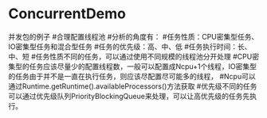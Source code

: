 # ConcurrentDemo
并发包的例子
#合理配置线程池
#分析的角度有：
#任务性质：CPU密集型任务、IO密集型任务和混合型任务
#任务的优先级：高、中、低
#任务执行时间：长、中、短
#任务性质不同的任务，可以通过使用不同规模的线程池分开处理
#CPU密集型的任务应该尽量少的配置线程数，一般可以配置成Ncpu+1个线程，IO密集型的任务由于并不是一直在执行任务，则应该尽配置尽可能多的线程，
#Ncpu可以通过Runtime.getRuntime().availableProcessors()方法获取
#优先级不同的任务可以通过优先级队列PriorityBlockingQueue来处理，可以让高优先级的任务先执行。
